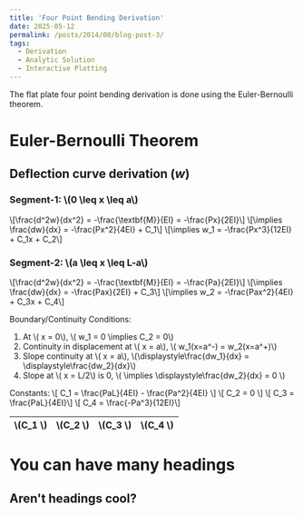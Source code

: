 ```yaml
---
title: 'Four Point Bending Derivation'
date: 2025-05-12
permalink: /posts/2014/08/blog-post-3/
tags:
  - Derivation
  - Analytic Solution
  - Interactive Plotting
---
```


The flat plate four point bending derivation is done using the Euler-Bernoulli theorem.


# Euler-Bernoulli Theorem

## Deflection curve derivation ($w$)

### Segment-1: \\(0 \leq x \leq a\\)
\\[\frac{d^2w}{dx^2} = -\frac{\textbf{M}}{EI} = -\frac{Px}{2EI}\\]
\\[\implies \frac{dw}{dx} = -\frac{Px^2}{4EI} + C_1\\]
\\[\implies w_1 = -\frac{Px^3}{12EI} + C_1x + C_2\\]

### Segment-2: \\(a \leq x \leq L-a\\)
\\[\frac{d^2w}{dx^2} = -\frac{\textbf{M}}{EI} = -\frac{Pa}{2EI}\\]
\\[\implies \frac{dw}{dx} = -\frac{Pax}{2EI} + C_3\\]
\\[\implies w_2 = -\frac{Pax^2}{4EI} + C_3x + C_4\\]

Boundary/Continuity Conditions:
1. At \\( x = 0\\), \\( w_1 = 0 \implies C_2 = 0\\)
2. Continuity in displacement at \\( x = a\\), \\( w_1(x=a^-) = w_2(x=a^+)\\)
3. Slope continuity at \\( x = a\\), \\(\displaystyle\frac{dw_1}{dx} = \displaystyle\frac{dw_2}{dx}\\)
4. Slope at \\( x = L/2\\) is 0, \\( \implies \displaystyle\frac{dw_2}{dx} = 0 \\)

Constants:
\\[ C_1 = \frac{PaL}{4EI} - \frac{Pa^2}{4EI} \\]
\\[ C_2 = 0 \\]
\\[ C_3 = \frac{PaL}{4EI}\\]
\\[ C_4 = \frac{-Pa^3}{12EI}\\]

| \\(C_1 \\) | \\(C_2 \\) | \\(C_3 \\) | \\(C_4 \\) |
|------------|------------|------------|------------|

You can have many headings
======

Aren't headings cool?
------
